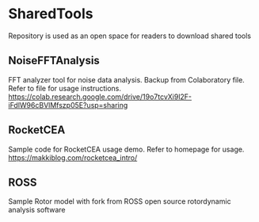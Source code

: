 # SharedTools
Repository is used as an open space for readers to download shared tools 

## NoiseFFTAnalysis
FFT analyzer tool for noise data analysis. Backup from Colaboratory file.
Refer to file for usage instructions.
https://colab.research.google.com/drive/19o7tcvXi9l2F-iFdlW96cBVlMfszp05E?usp=sharing

## RocketCEA
Sample code for RocketCEA usage demo. Refer to homepage for usage.
https://makkiblog.com/rocketcea_intro/

## ROSS
Sample Rotor model with fork from ROSS open source rotordynamic analysis software
